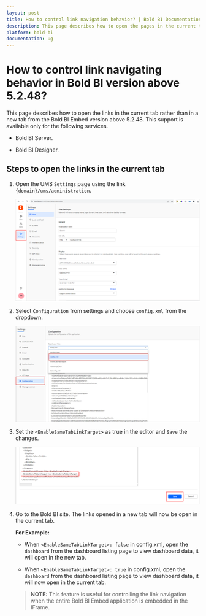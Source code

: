 ```yaml
---
layout: post
title: How to control link navigation behavior? | Bold BI Documentation
description: This page describes how to open the pages in the current tab that should open in a new tab in Bold BI application.
platform: bold-bi
documentation: ug
---
```


# How to control link navigating behavior in Bold BI version above 5.2.48?

This page describes how to open the links in the current tab rather than in a new tab from the Bold BI Embed version above 5.2.48. This support is available only for the following services.

   * Bold BI Server.

   * Bold BI Designer.

## Steps to open the links in the current tab

1. Open the UMS `Settings` page using the link `{domain}/ums/administration`.

    ![Manage Sites Option](/static/assets/embedded/faq/images/manage-sites-settings.png)

2. Select `Configuration` from settings and choose `config.xml` from the dropdown.

    ![Configuration Settings](/static/assets/embedded/faq/images/configuration-settings-page.png)

3. Set the `<EnableSameTabLinkTarget>` as true in the editor and `Save` the changes.

    ![Enable SameTab](/static/assets/embedded/faq/images/set-enable-application-true.png)

4. Go to the Bold BI site. The links opened in a new tab will now be open in the current tab.

   **For Example:** 

   * When `<EnableSameTabLinkTarget>: false` in config.xml, open the `dashboard` from the dashboard listing page to view dashboard data, it will open in the new tab. 

    * When `<EnableSameTabLinkTarget>: true` in config.xml, open the `dashboard` from the dashboard listing page to view dashboard data, it will now open in the current tab.

   > **NOTE:**  This feature is useful for controlling the link navigation when the entire Bold BI Embed application is embedded in the IFrame.